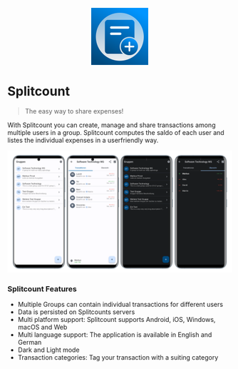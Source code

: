 
<p align="center">
<img src="./misc/images/logo.png" width="128px">
</p>

# Splitcount

> The easy way to share expenses!


With Splitcount you can create, manage and share transactions among multiple users in a group. Splitcount computes the saldo of each user and listes the individual expenses in a userfriendly way.

![Splitcount screenshots](/misc/images/combined-screenshots.png)

### Splitcount Features

- Multiple Groups can contain individual transactions for different users
- Data is persisted on Splitcounts servers
- Multi platform support: Splitcount supports Android, iOS, Windows, macOS and Web
- Multi language support: The application is available in English and German
- Dark and Light mode
- Transaction categories: Tag your transaction with a suiting category